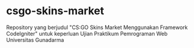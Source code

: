 # csgo-skins-market
 Repository yang berjudul "CS:GO Skins Market Menggunakan Framework CodeIgniter" untuk keperluan Ujian Praktikum Pemrograman Web Universitas Gunadarma
